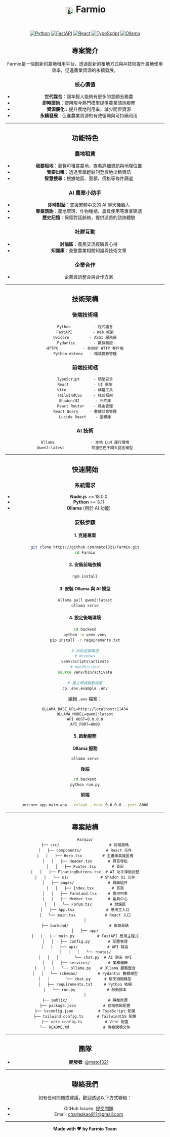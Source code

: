 <div align="center">

<h1>
  <img src="./frontend/public/logo.ico" alt="Farmio Logo" width="30" height="30" style="vertical-align: middle;"/>
  Farmio
</h1>

<div align="center">
<br/>

[![Python](https://img.shields.io/badge/Python-≥3.11-3776AB.svg?logo=python)](https://www.python.org/)
[![FastAPI](https://img.shields.io/badge/FastAPI-0.104.1-009688.svg?logo=fastapi)](https://fastapi.tiangolo.com/)
[![React](https://img.shields.io/badge/React-18.3.1-61DAFB.svg?logo=react)](https://reactjs.org/)
[![TypeScript](https://img.shields.io/badge/TypeScript-5.8.3-3178C6.svg?logo=typescript)](https://www.typescriptlang.org/)
[![Ollama](https://img.shields.io/badge/Ollama-AI-000000.svg?logo=ollama)](https://ollama.ai/)


</div>

## 專案簡介

Farmio是一個創新的農地租用平台，透過創新的租地方式與AI技術提升農地使用效率，促進農業資源的永續發展。

### 核心價值

- **世代媒合**：讓年輕人能夠有更多的意願去務農
- **即時諮詢**：使用現今熱門模型提供農業諮詢服務
- **資源優化**：提升農地利用率，減少閒置資源
- **永續發展**：促進農業資源的有效循環與可持續利用

---

## 功能特色

### 農地租賃
- **我要租地**：瀏覽可租賃農地，查看詳細資訊與地理位置
- **我要出租**：透過表單輕鬆刊登農地出租資訊
- **智慧搜尋**：根據地區、面積、價格等條件篩選

### AI 農業小助手
- **即時對話**：支援繁體中文的 AI 聊天機器人
- **專業諮詢**：農地管理、作物種植、農具使用等專業建議
- **歷史記憶**：保留對話脈絡，提供連貫的諮詢體驗

### 社群互動
- **討論區**：農民交流經驗與心得
- **知識庫**：彙整農業相關知識與技術文章

### 企業合作
- 企業資訊整合與合作方案

---

## 技術架構

### 後端技術棧

```
Python          - 程式語言
FastAPI         - Web 框架
Uvicorn         - ASGI 服務器
Pydantic        - 數據驗證
HTTPX           - 非同步 HTTP 客戶端
Python-dotenv   - 環境變數管理
```

### 前端技術棧

```
TypeScript      - 類型安全
React           - UI 框架
Vite            - 構建工具
TailwindCSS     - 樣式框架
Shadcn/UI       - 元件庫
React Router    - 路由管理
React Query     - 數據狀態管理
Lucide React    - 圖標庫
```

### AI 技術

```
Ollama                - 本地 LLM 運行環境
Qwen2:latest          - 阿里巴巴千問大語言模型
```

---

## 快速開始

### 系統需求

- **Node.js** >= 18.0.0
- **Python** >= 3.11
- **Ollama** (用於 AI 功能)

### 安裝步驟

#### 1. 克隆專案

```bash
git clone https://github.com/mato1321/Farmio.git
cd Farmio
```

#### 2. 安裝前端依賴

```bash
npm install
```

#### 3. 安裝 Ollama 與 AI 模型

```bash
ollama pull qwen2:latest
ollama serve
```

#### 4. 設定後端環境

```bash
cd backend
python -m venv venv
pip install -r requirements.txt

# 啟動虛擬環境
# Windows
venv\Scripts\activate
# macOS/Linux
source venv/bin/activate

# 建立環境變數檔案
cp .env.example .env
```

編輯 `.env` 檔案：

```env
OLLAMA_BASE_URL=http://localhost:11434
OLLAMA_MODEL=qwen2:latest
API_HOST=0.0.0.0
API_PORT=8000
```

#### 5. 啟動服務

**Ollama 服務**
```bash
ollama serve
```

**後端**
```bash
cd backend
python run.py
```

**前端**
```bash
uvicorn app.main:app --reload --host 0.0.0.0 --port 8000
```
---

## 專案結構

```
Farmio/
├── src/                      # 前端源碼
│   ├── components/           # React 元件
│   │   ├── Hero.tsx         # 主畫面英雄區塊
│   │   ├── Header.tsx       # 頁首導航
│   │   ├── Footer.tsx       # 頁尾
│   │   ├── FloatingButtons.tsx  # AI 助手浮動按鈕
│   │   └── ui/              # Shadcn UI 元件
│   ├── pages/               # 頁面組件
│   │   ├── Index.tsx        # 首頁
│   │   ├── Farmland.tsx     # 農地列表
│   │   ├── Member.tsx       # 會員中心
│   │   └── Forum.tsx        # 討論區
│   ├── App.tsx              # 應用主入口
│   └── main.tsx             # React 入口
│
├── backend/                  # 後端源碼
│   ├── app/
│   │   ├── main.py          # FastAPI 應用主程式
│   │   ├── config.py        # 配置管理
│   │   ├── api/             # API 路由
│   │   │   └── routes/
│   │   │       └── chat.py  # AI 聊天 API
│   │   ├── services/        # 業務邏輯
│   │   │   └── ollama.py    # Ollama 服務整合
│   │   └── schemas/         # Pydantic 數據模型
│   │       └── chat.py      # 聊天相關模型
│   ├── requirements.txt     # Python 依賴
│   └── run.py              # 啟動腳本
│
├── public/                  # 靜態資源
├── package.json            # 前端依賴配置
├── tsconfig.json           # TypeScript 配置
├── tailwind.config.ts      # TailwindCSS 配置
├── vite.config.ts          # Vite 配置
└── README.md               # 專案說明文件
```

---

## 團隊

- **開發者**: [@mato1321](https://github.com/mato1321)

---

## 聯絡我們

如有任何問題或建議，歡迎透過以下方式聯絡：

- GitHub Issues: [提交問題](https://github.com/mato1321/Farmio/issues)
- Email: charleskao811@gmail.com

---

<div align="center">

**Made with ❤️ by Farmio Team**

</div>
